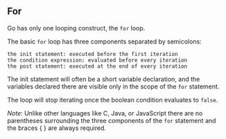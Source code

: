 ## For

Go has only one looping construct, the `for` loop.

The basic `for` loop has three components separated by semicolons:

    the init statement: executed before the first iteration
    the condition expression: evaluated before every iteration
    the post statement: executed at the end of every iteration

The init statement will often be a short variable declaration, and the variables declared there are visible only in the scope of the `for` statement.

The loop will stop iterating once the boolean condition evaluates to `false`.

*Note*: Unlike other languages like C, Java, or JavaScript there are no parentheses surrounding the three components of the `for` statement and the braces { } are always required.
